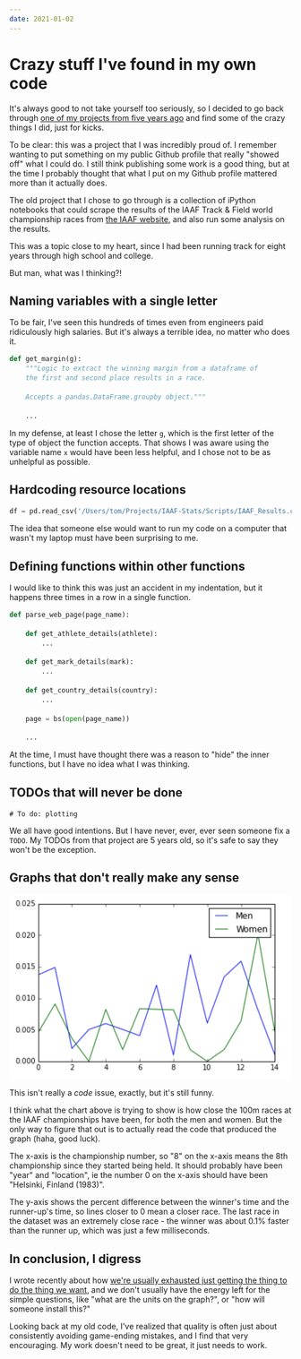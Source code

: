 ```yaml
---
date: 2021-01-02
---
```


# Crazy stuff I've found in my own code

It's always good to not take yourself too seriously, so I decided to go back through [one of my projects from five years ago](https://github.com/tjwaterman99/IAAF-Stats) and find some of the crazy things I did, just for kicks.

To be clear: this was a project that I was incredibly proud of. I remember wanting to put something on my public Github profile that really "showed off" what I could do. I still think publishing some work is a good thing, but at the time I probably thought that what I put on my Github profile mattered more than it actually does.

The old project that I chose to go through is a collection of iPython notebooks that could scrape the results of the IAAF Track & Field world championship races from [the IAAF website](https://www.worldathletics.org/), and also run some analysis on the results. 

This was a topic close to my heart, since I had been running track for eight years through high school and college.

But man, what was I thinking?!

## Naming variables with a single letter

To be fair, I've seen this hundreds of times even from engineers paid ridiculously high salaries. But it's always a terrible idea, no matter who does it.

```py
def get_margin(g): 
    """Logic to extract the winning margin from a dataframe of 
    the first and second place results in a race.
    
    Accepts a pandas.DataFrame.groupby object."""

    ...
```

In my defense, at least I chose the letter `g`, which is the first letter of the type of object the function accepts. That shows I was aware using the variable name `x` would have been less helpful, and I chose not to be as unhelpful as possible.

## Hardcoding resource locations

```py
df = pd.read_csv('/Users/tom/Projects/IAAF-Stats/Scripts/IAAF_Results.csv')
```

The idea that someone else would want to run my code on a computer that wasn't my laptop must have been surprising to me.

## Defining functions within other functions

I would like to think this was just an accident in my indentation, but it happens three times in a row in a single function.

```python
def parse_web_page(page_name):

    def get_athlete_details(athlete):
        ...

    def get_mark_details(mark):
        ...

    def get_country_details(country):
        ...
    
    page = bs(open(page_name))

    ...
```

At the time, I must have thought there was a reason to "hide" the inner functions, but I have no idea what I was thinking.

## TODOs that will never be done

```
# To do: plotting
```

We all have good intentions. But I have never, ever, ever seen someone fix a `TODO`. My TODOs from that project are 5 years old, so it's safe to say they won't be the exception.

## Graphs that don't really make any sense

![Crazy Graph](img/margin_analysis_chart.png)

This isn't really a _code_ issue, exactly, but it's still funny. 

I think what the chart above is trying to show is how close the 100m races at the IAAF championships have been, for both the men and women. But the only way to figure that out is to actually read the code that produced the graph (haha, good luck). 

The x-axis is the championship number, so "8" on the x-axis means the 8th championship since they started being held. It should probably have been "year" and "location", ie the number 0 on the x-axis should have been "Helsinki, Finland (1983)".

The y-axis shows the percent difference between the winner's time and the runner-up's time, so lines closer to 0 mean a closer race. The last race in the dataset was an extremely close race - the winner was about 0.1% faster than the runner up, which was just a few milliseconds.

## In conclusion, I digress

I wrote recently about how [we're usually exhausted just getting the thing to do the thing we want](/what-problems-should-be-hard), and we don't usually have the energy left for the simple questions, like "what are the units on the graph?", or "how will someone install this?" 

Looking back at my old code, I've realized that quality is often just about consistently avoiding game-ending mistakes, and I find that very encouraging. My work doesn't need to be great, it just needs to work.